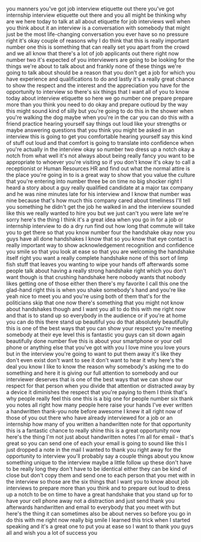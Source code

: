 
you
manners
you&#39;ve got job interview etiquette out
there you&#39;ve got internship interview
etiquette out there and you all might be
thinking why are we here today to talk
at all about etiquette for job
interviews well when you think about it
an interview is a conversation with
somebody that might just be the most
life-changing conversation you ever have
so no pressure right it&#39;s okay
couple of reasons why I do think that
this is really important number one this
is something that can really set you
apart from the crowd and we all know
that there&#39;s a lot of job applicants out
there right now number two it&#39;s expected
of you interviewers are going to be
looking for the things we&#39;re about to
talk about and frankly none of these
things we&#39;re going to talk about should
be a reason that you don&#39;t get a job for
which you have experience and
qualifications to do and lastly it&#39;s a
really great chance to show the respect
and the interest and the appreciation
you have for the opportunity to
interview so there&#39;s six things that I
want all of you to know today about
interview etiquette so here we go number
one prepare prepare more than you think
you need to do okay and prepare outloud
by the way this might sound kind of
silly but you&#39;re going to do this in the
shower when you&#39;re walking the dog maybe
when you&#39;re in the car you can do this
with a friend practice hearing yourself
say things out loud like your strengths
or maybe answering questions that you
think you might be asked in an interview
this is going to get you comfortable
hearing yourself say this kind of stuff
out loud and that comfort is going to
translate into confidence when you&#39;re
actually in the interview okay so number
two dress up a notch okay a notch from
what well it&#39;s not always about being
really fancy you want to be appropriate
to whoever you&#39;re visiting so if you
don&#39;t know it&#39;s okay to call a
receptionist or Human Resources HR and
find out what the normal attire is the
place you&#39;re going in to is a great way
to show that you value the culture that
you&#39;re entering into number three be on
time no big shocker
right I heard a story about a guy really
qualified candidate at a major tax
company and he was nine minutes late for
his interview and I know that number was
nine because that&#39;s how much this
company cared about timeliness I&#39;ll tell
you something he didn&#39;t get the job he
walked in and the interview sounded like
this we really wanted to hire you but we
just can&#39;t you were late we&#39;re sorry
here&#39;s the thing I think it&#39;s a great
idea when you go in for a job or
internship interview to do a dry run
find out how long that commute will take
you to get there so that you know number
four the handshake okay now you guys
have all done handshakes I know that so
you know that eye contact is really
important way to show acknowledgement
recognition and confidence you smile so
that you look at ease so that you are
welcoming the handshake itself right you
want a really complete handshake
none of this sort of limp fish stuff
that leaves you wanting to wipe your
hands off afterwards some people talk
about having a really strong handshake
right which you don&#39;t want though is
that crushing handshake here nobody
wants that nobody likes getting one of
those either then there&#39;s my favorite I
call this one the glad-hand right this
is when you shake somebody&#39;s hand and
you&#39;re like yeah nice to meet you
and you&#39;re using both of them that&#39;s for
the politicians skip that one now
there&#39;s something that you might not
know about handshakes though and I want
you all to do this with me right now and
that is to stand up so everybody in the
audience or if you&#39;re at home you can do
this there stand up
beautiful you do that absolutely
beautifully this is one of the best ways
that you can show your respect you&#39;re
meeting somebody at their eye level this
is fantastic you guys can sit down again
beautifully done number five this is
about your smartphone or your cell phone
or anything else that you&#39;ve got with
you I love mine you love yours but in
the interview you&#39;re going to want to
put them away it&#39;s like they don&#39;t even
exist don&#39;t want to see it don&#39;t want to
hear it why here&#39;s the deal you know I
like to know the reason why somebody&#39;s
asking me to do something and here it is
giving our full attention to somebody
and our interviewer deserves that is one
of the best ways that we can show our
respect for that person when you divide
that attention or
distracted away by a device it
diminishes the respect that you&#39;re
paying to them I think that&#39;s why people
really feel this one this is a big one
for people number six
thank you notes all right how many
people here raise your hands I&#39;ve ever
written a handwritten thank-you note
before awesome I knew it all right now
of those of you out there who have
already interviewed for a job or an
internship how many of you written a
handwritten note for that opportunity
this is a fantastic chance to really
shine this is a great opportunity now
here&#39;s the thing I&#39;m not just about
handwritten notes I&#39;m all for email -
that&#39;s great so you can send one of each
your email is going to sound like this I
just dropped a note in the mail I wanted
to thank you right away for the
opportunity to interview you&#39;ll probably
say a couple things about you know
something unique to the interview maybe
a little follow up these don&#39;t have to
be really long they don&#39;t have to be
identical either they can be kind of
close but don&#39;t copy them and send one
to each person that you met with in the
interview so those are the six things
that I want you to know about job
interviews to prepare more than you
think and to prepare out loud to dress
up a notch to be on time to have a great
handshake that you stand up for to have
your cell phone away not a distraction
and just send thank you afterwards
handwritten and email to everybody that
you meet with but here&#39;s the thing it
can sometimes also be about nerves so
before you go in do this with me right
now really big smile I learned this
trick when I started speaking and it&#39;s a
great one to put you at ease so I want
to thank you guys all and wish you a lot
of success
you
